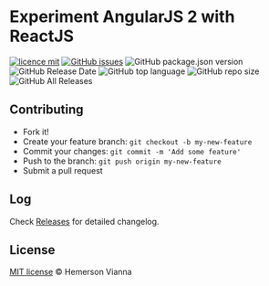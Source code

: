 # Experiment AngularJS 2 with ReactJS

[![licence mit](https://img.shields.io/badge/license-MIT-blue.svg?style=flat-square)](http://hemersonvianna.mit-license.org/)
[![GitHub issues](https://img.shields.io/github/issues/org-victorinox/experiment-angularjs2-reactjs.svg)](https://github.com/org-victorinox/experiment-angularjs2-reactjs/issues)
![GitHub package.json version](https://img.shields.io/github/package-json/v/org-victorinox/experiment-angularjs2-reactjs.svg)
![GitHub Release Date](https://img.shields.io/github/release-date/org-victorinox/experiment-angularjs2-reactjs.svg)
![GitHub top language](https://img.shields.io/github/languages/top/org-victorinox/experiment-angularjs2-reactjs.svg)
![GitHub repo size](https://img.shields.io/github/repo-size/org-victorinox/experiment-angularjs2-reactjs.svg)
![GitHub All Releases](https://img.shields.io/github/downloads/org-victorinox/experiment-angularjs2-reactjs/total.svg)

## Contributing

- Fork it!
- Create your feature branch: `git checkout -b my-new-feature`
- Commit your changes: `git commit -m 'Add some feature'`
- Push to the branch: `git push origin my-new-feature`
- Submit a pull request

## Log

Check [Releases](https://github.com/org-victorinox/experiment-angularjs2-reactjs/releases) for detailed changelog.

## License

[MIT license](http://hemersonvianna.mit-license.org/) © Hemerson Vianna
